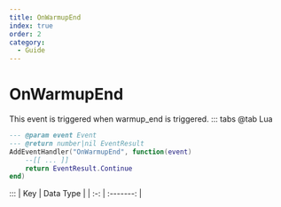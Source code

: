 ```yaml
---
title: OnWarmupEnd
index: true
order: 2
category:
  - Guide
---
```


# OnWarmupEnd
This event is triggered when warmup_end is triggered.
::: tabs
@tab Lua
```lua
--- @param event Event
--- @return number|nil EventResult
AddEventHandler("OnWarmupEnd", function(event)
    --[[ ... ]]
    return EventResult.Continue
end)
```

:::
| Key | Data Type |
| :-: | :-------: |